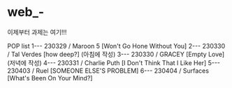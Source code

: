 # web_-
이제부터 과제는 여기!!!

POP list
1--- 230329 / Maroon 5 [Won't Go Hone Without You]
2--- 230330 / Tal Verdes [how deep?] (아침에 작성)
3--- 230330 / GRACEY [Empty Love] (저녁에 작성)
4--- 230331 / Charlie Puth [I Don't Think That I Like Her]
5--- 230403 / Ruel [SOMEONE ELSE'S PROBLEM]
6--- 230404 / Surfaces [What's Been On Your Mind?]